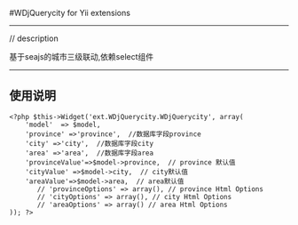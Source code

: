 #WDjQuerycity for Yii extensions 

---

// description

基于seajs的城市三级联动,依赖select组件 

---

## 使用说明

    
    <?php $this->Widget('ext.WDjQuerycity.WDjQuerycity', array(
        'model'  => $model,
        'province' =>'province',  //数据库字段province
        'city' =>'city',  //数据库字段city
        'area' =>'area',  //数据库字段area 
        'provinceValue'=>$model->province,  // province 默认值
        'cityValue' =>$model->city,  // city默认值
        'areaValue'=>$model->area,  // area默认值
           // 'provinceOptions' => array(), // province Html Options
           // 'cityOptions' => array(), // city Html Options
           // 'areaOptions' => array() // area Html Options
    )); ?>

